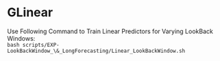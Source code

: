 # GLinear


Use Following Command to Train Linear Predictors for Varying LookBack Windows:  
```bash scripts/EXP-LookBackWindow_\&_LongForecasting/Linear_LookBackWindow.sh```


